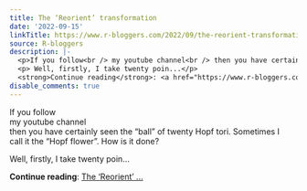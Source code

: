 ```yaml
---
title: The ‘Reorient’ transformation
date: '2022-09-15'
linkTitle: https://www.r-bloggers.com/2022/09/the-reorient-transformation/
source: R-bloggers
description: |-
  <p>If you follow<br /> my youtube channel<br /> then you have certainly seen the “ball” of twenty Hopf tori. Sometimes I<br /> call it the “Hopf flower”. How is it done?</p>
  <p> Well, firstly, I take twenty poin...</p>
  <strong>Continue reading</strong>: <a href="https://www.r-bloggers.com/2022/09/the-reorient-transformation/">The ‘Reorient’ ...
disable_comments: true
---
```

<p>If you follow<br /> my youtube channel<br /> then you have certainly seen the “ball” of twenty Hopf tori. Sometimes I<br /> call it the “Hopf flower”. How is it done?</p>
<p> Well, firstly, I take twenty poin...</p>
<strong>Continue reading</strong>: <a href="https://www.r-bloggers.com/2022/09/the-reorient-transformation/">The ‘Reorient’ ...